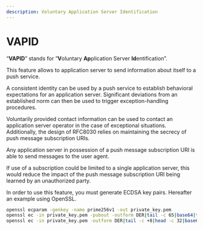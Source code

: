 ```yaml
---
description: Voluntary Application Server Identification
---
```


# VAPID

“**VAPID**” stands for “**V**oluntary **Ap**plication Server **Id**entification”.

This feature allows to application server to send information about itself to a push service.

A consistent identity can be used by a push service to establish behavioral expectations for an application server. Significant deviations from an established norm can then be used to trigger exception-handling procedures.

Voluntarily provided contact information can be used to contact an application server operator in the case of exceptional situations. Additionally, the design of RFC8030 relies on maintaining the secrecy of push message subscription URIs.

Any application server in possession of a push message subscription URI is able to send messages to the user agent.

If use of a subscription could be limited to a single application server, this would reduce the impact of the push message subscription URI being learned by an unauthorized party.

In order to use this feature, you must generate ECDSA key pairs. Hereafter an example using OpenSSL.

```bash
openssl ecparam -genkey -name prime256v1 -out private_key.pem
openssl ec -in private_key.pem -pubout -outform DER|tail -c 65|base64|tr -d '=' |tr '/+' '_-' >> public_key.txt
openssl ec -in private_key.pem -outform DER|tail -c +8|head -c 32|base64|tr -d '=' |tr '/+' '_-' >> private_key.txt
```



